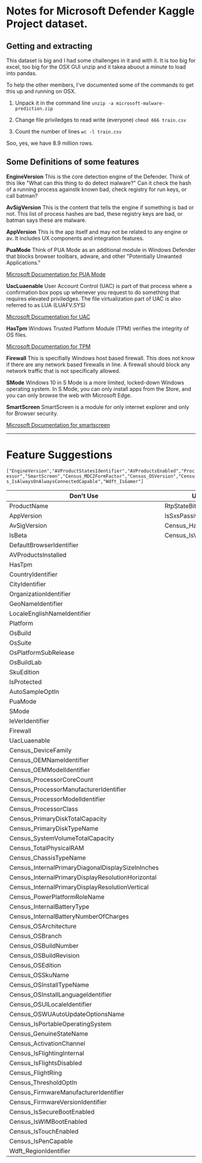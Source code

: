 # Notes for Microsoft Defender Kaggle Project dataset.

## Getting and extracting

This dataset is big and I had some challenges in it and with it. It is too big for excel, too big for the OSX GUI unzip and it takea abuout a minute to load into pandas.

To help the other members, I've documented some of the commands to get this up and running on OSX.

1. Unpack it in the command line
`unzip -a microsoft-malware-prediction.zip`

1. Change file priviledges to read write (everyone)
`chmod 666 train.csv`

1. Count the number of lines
`wc -l train.csv`

Soo, yes, we have 8.9 million rows.

## Some Definitions of some features

__EngineVersion__
This is the core detection engine of the Defender. Think of this like "What can this thing to do detect malware?" Can it check the hash of a running process againstk known bad, check registry for run keys, or call batman?

__AvSigVersion__
This is the content that tells the engine if something is bad or not. This list of process hashes are bad, these registry keys are bad, or batman says these are malware. 

__AppVersion__
This is the app itself and may not be related to any engine or av. It includes UX components and integration features.

__PuaMode__
Think of PUA Mode as an additional module in Windows Defender that blocks browser toolbars, adware, and other "Potentially Unwanted Applications."

[Microsoft Documentation for PUA Mode](https://docs.microsoft.com/en-us/windows/security/threat-protection/windows-defender-antivirus/detect-block-potentially-unwanted-apps-windows-defender-antivirus)

__UacLuaenable__
User Account Control (UAC) is part of that process where a confirmation box pops up whenever you request to do something that requires elevated priviledges. The file virtualization part of UAC is also referred to as LUA (LUAFV.SYS)

[Microsoft Documentation for UAC](https://docs.microsoft.com/en-us/windows/win32/uxguide/winenv-uac)

__HasTpm__
Windows Trusted Platform Module (TPM) verifies the integrity of OS files.

[Microsoft Documentation for TPM](https://docs.microsoft.com/en-us/windows/security/information-protection/tpm/how-windows-uses-the-tpm)

__Firewall__
This is specifially Windows host based firewall. This does not know if there are any network based firewalls in line. A firewall should block any network traffic that is not specifically allowed.


__SMode__
Windows 10 in S Mode is a more limited, locked-down Windows operating system. In S Mode, you can only install apps from the Store, and you can only browse the web with Microsoft Edge.

__SmartScreen__
SmartScreen is a module for only internet explorer and only for Browser security.

[Microsoft Documentation for smartscreen](https://support.microsoft.com/en-us/help/17443/windows-internet-explorer-smartscreen-filter-faq)

----------

# Feature Suggestions
`["EngineVersion","AVProductStatesIdentifier","AVProductsEnabled","Processor","SmartScreen","Census_MDC2FormFactor","Census_OSVersion","Census_IsAlwaysOnAlwaysConnectedCapable","Wdft_IsGamer"]`

Don't Use | Unknown | Use
--- | --- | ---
ProductName | RtpStateBitfield |EngineVersion 
AppVersion | IsSxsPassiveMode | AVProductStatesIdentifier
AvSigVersion | Census_HasOpticalDiskDrive|AVProductsEnabled
IsBeta |  Census_IsVirtualDevice | Processor
DefaultBrowserIdentifier || SmartScreen
AVProductsInstalled||Census_MDC2FormFactor
HasTpm||Census_OSVersion
CountryIdentifier||Census_IsAlwaysOnAlwaysConnectedCapable
CityIdentifier||Wdft_IsGamer
OrganizationIdentifier||
GeoNameIdentifier||
LocaleEnglishNameIdentifier||
Platform||
OsBuild||
OsSuite||
OsPlatformSubRelease||
OsBuildLab||
SkuEdition||
IsProtected||
AutoSampleOptIn||
PuaMode||
SMode||
IeVerIdentifier||
Firewall||
UacLuaenable||
Census_DeviceFamily||
Census_OEMNameIdentifier||
Census_OEMModelIdentifier||
Census_ProcessorCoreCount||
Census_ProcessorManufacturerIdentifier||
Census_ProcessorModelIdentifier||
Census_ProcessorClass||
Census_PrimaryDiskTotalCapacity||
Census_PrimaryDiskTypeName||
Census_SystemVolumeTotalCapacity||
Census_TotalPhysicalRAM||
Census_ChassisTypeName||
Census_InternalPrimaryDiagonalDisplaySizeInInches||
Census_InternalPrimaryDisplayResolutionHorizontal||
Census_InternalPrimaryDisplayResolutionVertical||
Census_PowerPlatformRoleName||
Census_InternalBatteryType||
Census_InternalBatteryNumberOfCharges||
Census_OSArchitecture||
Census_OSBranch||
Census_OSBuildNumber||
Census_OSBuildRevision||
Census_OSEdition||
Census_OSSkuName||
Census_OSInstallTypeName||
Census_OSInstallLanguageIdentifier||
Census_OSUILocaleIdentifier||
Census_OSWUAutoUpdateOptionsName||
Census_IsPortableOperatingSystem||
Census_GenuineStateName||
Census_ActivationChannel||
Census_IsFlightingInternal||
Census_IsFlightsDisabled||
Census_FlightRing||
Census_ThresholdOptIn||
Census_FirmwareManufacturerIdentifier||
Census_FirmwareVersionIdentifier||
Census_IsSecureBootEnabled||
Census_IsWIMBootEnabled||
Census_IsTouchEnabled||
Census_IsPenCapable||
Wdft_RegionIdentifier||